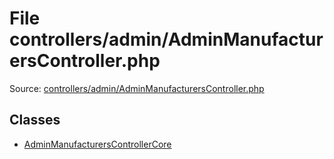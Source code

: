 File controllers/admin/AdminManufacturersController.php
=========

Source: [controllers/admin/AdminManufacturersController.php](https://github.com/PrestaShop/PrestaShop/blob/1.5.1.0/controllers/admin/AdminManufacturersController.php)


Classes
-------

* [AdminManufacturersControllerCore](class.AdminManufacturersControllerCore.md)

